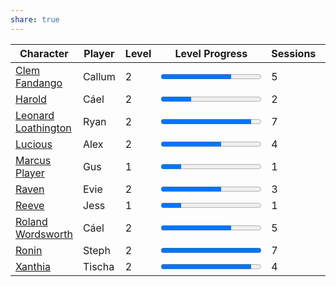 ```yaml
---  
share: true  
---  
```

| Character                                                         | Player | Level | Level Progress                             | Sessions | Renown |  
| ----------------------------------------------------------------- | ------ | ----- | ------------------------------------------ | -------- | ------ |  
| [Clem Fandango](../../Player%20Characters/Clem%20Fandango.md)             | Callum | 2     | <progress id="file" value="7" max="10" />  | 5        | 11     |  
| [Harold](../../Player%20Characters/Harold.md)                           | Cáel   | 2     | <progress id="file" value="3" max="10" />  | 2        | 4      |  
| [Leonard Loathington](../../Player%20Characters/Leonard%20Loathington.md) | Ryan   | 2     | <progress id="file" value="9" max="10" />  | 7        | 13     |  
| [Lucious](../../Player%20Characters/Lucious.md)                         | Alex   | 2     | <progress id="file" value="6" max="10" />  | 4        | 5      |  
| [Marcus Player](../../Player%20Characters/Marcus%20Player.md)             | Gus    | 1     | <progress id="file" value="1" max="5" />   | 1        | 1      |  
| [Raven](../../Player%20Characters/Raven.md)                             | Evie   | 2     | <progress id="file" value="6" max="10" />  | 3        | 4      |  
| [Reeve](../../Player%20Characters/Reeve.md)                             | Jess   | 1     | <progress id="file" value="1" max="5" />   | 1        | 1      |  
| [Roland Wordsworth](../../Player%20Characters/Roland%20Wordsworth.md)     | Cáel   | 2     | <progress id="file" value="7" max="10" />  | 5        | 20     |  
| [Ronin](../../Player%20Characters/Ronin.md)                             | Steph  | 2     | <progress id="file" value="10" max="10" /> | 7        | 14     |  
| [Xanthia](../../Player%20Characters/Xanthia.md)                         | Tischa | 2     | <progress id="file" value="9" max="10" />  | 4        | 5      |  
  
  
